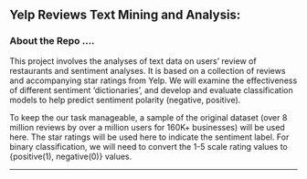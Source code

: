 ## Yelp Reviews Text Mining and Analysis:

### About the Repo ....

This project involves the analyses of text data on users’ review of restaurants and sentiment analyses. It is based on a collection of reviews and accompanying star ratings from Yelp. We will examine the effectiveness of different sentiment ‘dictionaries’, and develop and evaluate classification models to help predict sentiment polarity (negative, positive).


To keep the our task manageable, a sample of the original dataset (over 8 million reviews by over a million users for 160K+ businesses) will be used here. The star ratings will be used here to indicate the sentiment label. For binary classification, we will need to convert the 1-5 scale rating values to {positive(1), negative(0)} values.

---
